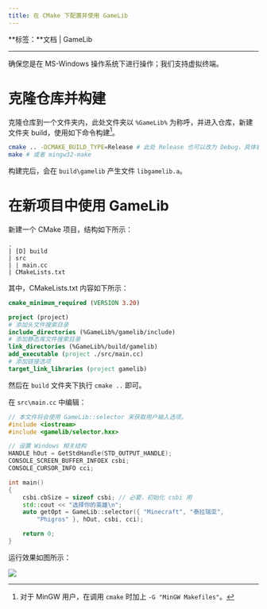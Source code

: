 ```yaml
---
title: 在 CMake 下配置并使用 GameLib
---
```


**标签：**文档 | GameLib<br>

---

确保您是在 MS-Windows 操作系统下进行操作；我们支持虚拟终端。

# 克隆仓库并构建

克隆仓库到一个文件夹内，此处文件夹以 `%GameLib%` 为称呼，并进入仓库，新建文件夹 build，使用如下命令构建[^1]。

[^1]: 对于 MinGW 用户，在调用 `cmake` 时加上 `-G "MinGW Makefiles"`。

```bash
cmake .. -DCMAKE_BUILD_TYPE=Release # 此处 Release 也可以改为 Debug，具体看项目
make # 或者 mingw32-make
```

构建完后，会在 `build\gamelib` 产生文件 `libgamelib.a`。

# 在新项目中使用 GameLib

新建一个 CMake 项目，结构如下所示：

```
.
| [D] build
| src
| | main.cc
| CMakeLists.txt
```

其中，CMakeLists.txt 内容如下所示：

```cmake
cmake_minimum_required (VERSION 3.20)

project (project)
# 添加头文件搜索目录
include_directories (%GameLib%/gamelib/include)
# 添加静态库文件搜索目录
link_directories (%GameLib%/build/gamelib)
add_executable (project ./src/main.cc)
# 添加链接选项
target_link_libraries (project gamelib)
```

然后在 `build` 文件夹下执行 `cmake ..` 即可。

在 `src\main.cc` 中编辑：

```cpp
// 本文件将会使用 GameLib::selector 来获取用户输入选项。 
#include <iostream>
#include <gamelib/selector.hxx>

// 设置 Windows 相关结构
HANDLE hOut = GetStdHandle(STD_OUTPUT_HANDLE);
CONSOLE_SCREEN_BUFFER_INFOEX csbi;
CONSOLE_CURSOR_INFO cci;

int main()
{
    csbi.cbSize = sizeof csbi; // 必要，初始化 csbi 用
    std::cout << "选择你的英雄\n";
    auto getOpt = GameLib::selector({ "Minecraft", "泰拉瑞亚",
        "Phigros" }, hOut, csbi, cci);

    return 0;
}
```

运行效果如图所示：

![](./pic/index-1.png)
